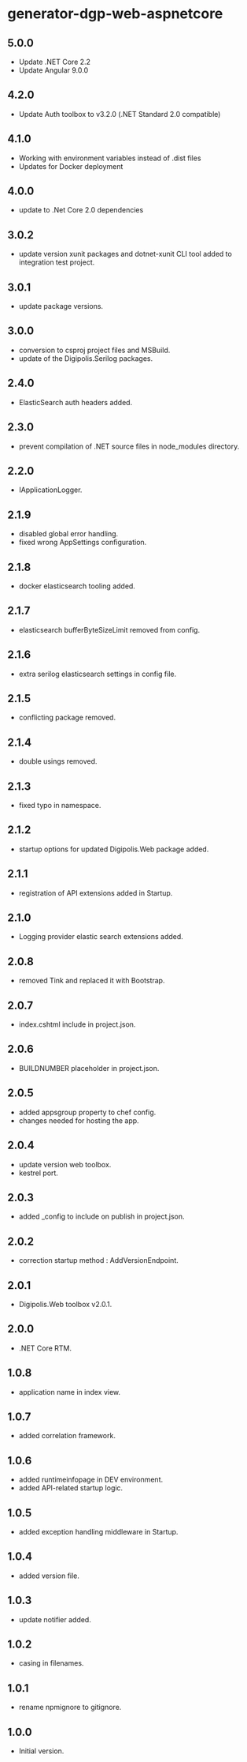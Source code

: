 # generator-dgp-web-aspnetcore

## 5.0.0
- Update .NET Core 2.2
- Update Angular 9.0.0

## 4.2.0
 - Update Auth toolbox to v3.2.0 (.NET Standard 2.0 compatible)

## 4.1.0
 - Working with environment variables instead of .dist files
 - Updates for Docker deployment
 
## 4.0.0
 - update to .Net Core 2.0 dependencies

## 3.0.2

- update version xunit packages and dotnet-xunit CLI tool added to integration test project.

## 3.0.1

- update package versions.

## 3.0.0

- conversion to csproj project files and MSBuild.
- update of the Digipolis.Serilog packages.

## 2.4.0

- ElasticSearch auth headers added.

## 2.3.0

- prevent compilation of .NET source files in node_modules directory.

## 2.2.0

- IApplicationLogger.

## 2.1.9

- disabled global error handling.
- fixed wrong AppSettings configuration.

## 2.1.8

- docker elasticsearch tooling added.

## 2.1.7

- elasticsearch bufferByteSizeLimit removed from config.

## 2.1.6

- extra serilog elasticsearch settings in config file.

## 2.1.5

- conflicting package removed.

## 2.1.4

- double usings removed.

## 2.1.3

- fixed typo in namespace.

## 2.1.2

- startup options for updated Digipolis.Web package added.

## 2.1.1

- registration of API extensions added in Startup.

## 2.1.0

- Logging provider elastic search extensions added.

## 2.0.8

- removed Tink and replaced it with Bootstrap.

## 2.0.7

- index.cshtml include in project.json.

## 2.0.6

- BUILDNUMBER placeholder in project.json.

## 2.0.5

- added appsgroup property to chef config.
- changes needed for hosting the app.

## 2.0.4

- update version web toolbox.
- kestrel port.

## 2.0.3

- added _config to include on publish in project.json.

## 2.0.2

- correction startup method : AddVersionEndpoint.

## 2.0.1

- Digipolis.Web toolbox v2.0.1.

## 2.0.0

- .NET Core RTM.

## 1.0.8

- application name in index view.

## 1.0.7

- added correlation framework.

## 1.0.6

- added runtimeinfopage in DEV environment.
- added API-related startup logic.

## 1.0.5

- added exception handling middleware in Startup.

## 1.0.4

- added version file.

## 1.0.3

- update notifier added.

## 1.0.2

- casing in filenames.

## 1.0.1

- rename npmignore to gitignore.

## 1.0.0

- Initial version.
































